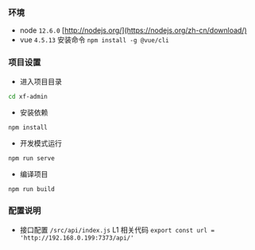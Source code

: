 ### 环境

- node `12.6.0` [http://nodejs.org/](https://nodejs.org/zh-cn/download/)
- vue `4.5.13` 安装命令 `npm install -g @vue/cli`



### 项目设置

- 进入项目目录
```bash
cd xf-admin
```

- 安装依赖
```
npm install
```

- 开发模式运行
```
npm run serve
```

- 编译项目
```
npm run build
```



### 配置说明

- 接口配置 `/src/api/index.js` L1 相关代码 `export const url = 'http://192.168.0.199:7373/api/'`
